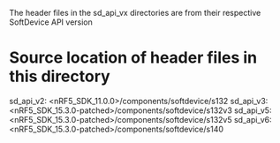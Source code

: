 The header files in the sd_api_vx directories are from their respective SoftDevice API version

Source location of header files in this directory
=================================================
sd_api_v2: <nRF5_SDK_11.0.0>/components/softdevice/s132
sd_api_v3: <nRF5_SDK_15.3.0-patched>/components/softdevice/s132v3
sd_api_v5: <nRF5_SDK_15.3.0-patched>/components/softdevice/s132v5
sd_api_v6: <nRF5_SDK_15.3.0-patched>/components/softdevice/s140
